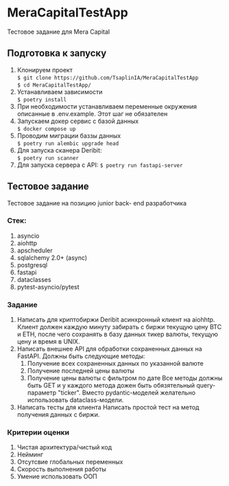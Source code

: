 # MeraCapitalTestApp
Тестовое задание для Mera Capital
## Подготовка к запуску
1. Клонируем проект  
`$ git clone https://github.com/TsaplinIA/MeraCapitalTestApp`  
`$ cd MeraCapitalTestApp/`
2. Устанавливаем зависимости  
`$ poetry install`
3. При необходимости устанавливаем переменные окружения описанные в .env.example.
Этот шаг не обязателен
4. Запускаем докер сервис с базой данных  
`$ docker compose up`
5. Проводим миграции баззы данных  
`$ poetry run alembic upgrade head`
6. Для запуска сканера Deribit:  
`$ poetry run scanner`
7. Для запуска сервера с API:
`$ poetry run fastapi-server`
## Тестовое задание
Тестовое задание на позицию junior back-
end разработчика   
### Стек:  
1. asyncio
2. aiohttp
3. apscheduler
4. sqlalchemy 2.0+ (async)
5. postgresql
6. fastapi
7. dataclasses
8. pytest-asyncio/pytest
### Задание
1. Написать для криптобиржи Deribit асинхронный клиент на aiohhtp.
Клиент должен каждую минуту забирать с биржи текущую цену BTC и ETH, после
чего сохранять в базу данных тикер валюты, текущую цену и время в UNIX.
2. Написать внешнее API для обработки сохраненных данных на FastAPI.
Должны быть следующие методы:
   1. Получение всех сохраненных данных по указанной валюте
   2. Получение последней цены валюты
   3. Получение цены валюты с фильтром по дате
Все методы должны быть GET и у каждого метода дожен быть обязятельный query-
параметр "ticker".
Вместо pydantic-моделей желательно использовать dataclass-модели.
3. Написать тесты для клиента
Написать простой тест на метод получения данных с биржи.
### Критерии оценки
1. Чистая архитектура/чистый код
2. Нейминг
3. Отсутсвие глобальных переменных
4. Скорость выполнения работы
5. Умение использовать ООП